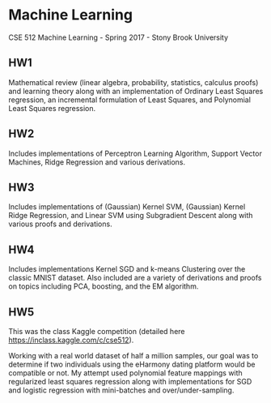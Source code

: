 # Machine Learning
CSE 512 Machine Learning - Spring 2017 - Stony Brook University

## HW1
Mathematical review (linear algebra, probability, statistics, calculus proofs) and learning theory along with an implementation of Ordinary Least Squares regression, an incremental formulation of Least Squares, and Polynomial Least Squares regression.

## HW2
Includes implementations of Perceptron Learning Algorithm, Support Vector Machines, Ridge Regression and various derivations.

## HW3 
Includes implementations of (Gaussian) Kernel SVM, (Gaussian) Kernel Ridge Regression, and Linear SVM using Subgradient Descent along with various proofs and derivations.

## HW4 
Includes implementations Kernel SGD and k-means Clustering over the classic MNIST dataset.  Also included are a variety of derivations and proofs on topics including PCA, boosting, and the EM algorithm.

## HW5 
This was the class Kaggle competition (detailed here https://inclass.kaggle.com/c/cse512).  

Working with a real world dataset of half a million samples, our goal was to determine if two individuals using the eHarmony dating platform would be compatible or not.  My attempt used polynomial feature mappings with regularized least squares regression along with implementations for SGD and logistic regression with mini-batches and over/under-sampling.
